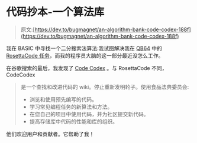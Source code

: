 # 代码抄本-一个算法库

> 原文:[https://dev.to/bugmagnet/an-algorithm-bank-code-codex-188f](https://dev.to/bugmagnet/an-algorithm-bank-code-codex-188f)

我在 BASIC 中寻找一个二分搜索法算法:我试图解决我在 [QB64](https://www.portal.qb64.org/) 中的 [RosettaCode 任务](http://rosettacode.org/wiki/Teacup_rim_text)，而我的程序员大脑的这一部分最近没怎么工作。

在谷歌搜索的最后，我发现了 [Code Codex](http://www.codecodex.com/wiki/Main_Page) 。与 RosettaCode 不同，CodeCodex

> 是一个查找和改进代码的 wiki。停止重新发明轮子。使用食品法典委员会:
> 
> *   浏览和使用预先编写的代码。
> *   学习常见编程任务的新算法和方法。
> *   在您自己的项目中使用代码，并为社区提交新代码。
> *   提高存储库中代码的性能和库的组织。

他们欢迎用户和贡献者。它帮助了我！